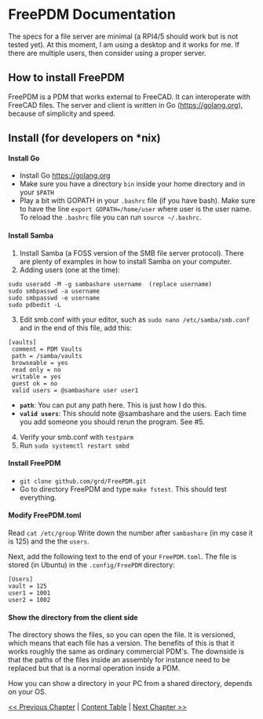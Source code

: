 # FreePDM Documentation
The specs for a file server are minimal (a RPI4/5 should work but is not tested yet). At this moment, I am using a desktop and it works for me. If there are multiple users, then consider using a proper server.

## How to install FreePDM

FreePDM is a PDM that works external to FreeCAD. It can interoperate with FreeCAD files. The server and client is written in Go (https://golang.org), because of simplicity and speed.

## Install (for developers on *nix)

#### Install Go
  - Install Go https://golang.org
  - Make sure you have a directory `bin` inside your home directory and in your `$PATH`
  - Play a bit with GOPATH in your `.bashrc` file (if you have bash). Make sure to have the line `export GOPATH=/home/user` where user is the user name. To reload the `.bashrc` file you can run `source ~/.bashrc`.

#### Install Samba
  1. Install Samba (a FOSS version of the SMB file server protocol). There are plenty of examples in how to install Samba on your computer.
  2. Adding users (one at the time):
  ```
  sudo useradd -M -g sambashare username  (replace username)
  sudo smbpasswd -a username
  sudo smbpasswd -e username
  sudo pdbedit -L
```
  3. Edit smb.conf with your editor, such as `sudo nano /etc/samba/smb.conf`
  and in the end of this file, add this:
  ```
  [vaults]
   comment = PDM Vaults
   path = /samba/vaults
   browseable = yes
   read only = no
   writable = yes
   guest ok = no
   valid users = @sambashare user user1
   ```

  - **`path`**: You can put any path here. This is just how I do this.
  - **`valid users`**: This should note @sambashare and the users. Each time you add someone you should rerun the program. See #5.

4. Verify your smb.conf with `testparm`
5. Run `sudo systemctl restart smbd`


#### Install FreePDM
  - `git clone github.com/grd/FreePDM.git`
  - Go to directory FreePDM and type `make fstest`. This should test everything.

#### Modify FreePDM.toml
Read `cat /etc/group` 
Write down the number after `sambashare` (in my case it is 125) and the the `users`.

Next, add the following text to the end of your `FreePDM.toml`. The file is stored (in Ubuntu) in the `.config/FreePDM` directory:

```
[Users]
vault = 125
user1 = 1001
user2 = 1002
```

#### Show the directory from the client side
The directory shows the files, so you can open the file. It is versioned, which means that each file has a version. The benefits of this is that it works roughly the same as ordinary commercial PDM's. The downside is that the paths of the files inside an assembly for instance need to be replaced but that is a normal operation inside a PDM.

How you can show a directory in your PC from a shared directory, depends on your OS.




[<< Previous Chapter](README.md) | [Content Table](README.md) | [Next Chapter >>](Docker-Compose.md)
